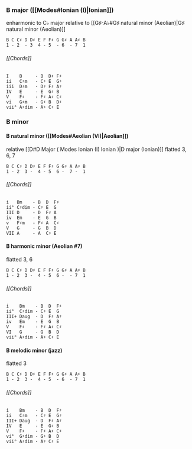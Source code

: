 ### B major ([[Modes#Ionian (I)|Ionian]])
enharmonic to C♭ major
relative to [[G♯-A♭#G♯ natural minor (Aeolian)|G♯ natural minor (Aeolian)]]

	B C C♯ D D♯ E F F♯ G G♯ A A♯ B
	1 - 2  - 3  4 - 5  - 6  - 7  1

###### [[Chords]]

	I    B     - B  D♯ F♯
	ii   C♯m   - C♯ E  G♯
	iii  D♯m   - D♯ F♯ A♯
	IV   E     - E  G♯ B
	V    F♯    - F♯ A♯ C♯
	vi   G♯m   - G♯ B  D♯
	vii° A♯dim - A♯ C♯ E

### B minor

#### B natural minor ([[Modes#Aeolian (VI)|Aeolian]])
relative [[D#D Major ( Modes Ionian (I) Ionian )|D major (Ionian)]]
flatted 3, 6, 7

	B C C♯ D D♯ E F F♯ G G♯ A A♯ B
	1 - 2  3 -  4 - 5  6 -  7 -  1

###### [[Chords]]

	i   Bm    - B  D  F♯
	ii° C♯dim - C♯ E  G
	III D     - D  F♯ A
	iv  Em    - E  G  B
	v   F♯m   - F♯ A  C♯
	V   G     - G  B  D
	VII A     - A  C♯ E

#### B harmonic minor (Aeolian #7)
flatted 3, 6

	B C C♯ D D♯ E F F♯ G G♯ A A♯ B
	1 - 2  3 -  4 - 5  6 -  - 7  1

###### [[Chords]]

	i    Bm    - B  D  F♯
	ii°  C♯dim - C♯ E  G
	III+ Daug  - D  F♯ A♯
	iv   Em    - E  G  B
	V    F♯    - F♯ A♯ C♯
	VI   G     - G  B  D
	vii° A♯dim - A♯ C♯ E

#### B melodic minor (jazz)
flatted 3

	B C C♯ D D♯ E F F♯ G G♯ A A♯ B
	1 - 2  3 -  4 - 5  - 6  - 7  1

###### [[Chords]]

	i    Bm    - B  D  F♯
	ii   C♯m   - C♯ E  G♯
	III+ Daug  - D  F♯ A♯
	IV   E     - E  G♯ B
	V    F♯    - F♯ A♯ C♯
	vi°  G♯dim - G♯ B  D
	vii° A♯dim - A♯ C♯ E